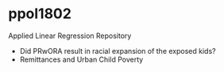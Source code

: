 # ppol1802
Applied Linear Regression Repository

- Did PRwORA result in racial expansion of the exposed kids?
- Remittances and Urban Child Poverty 
